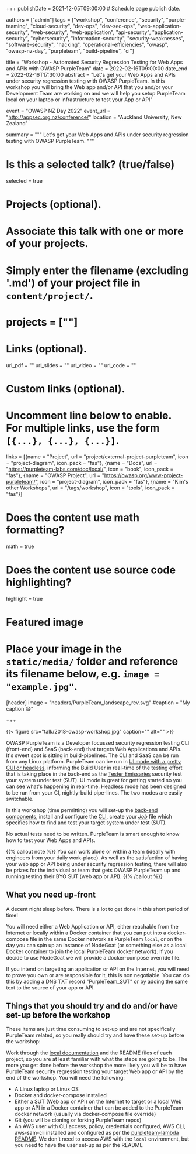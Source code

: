 +++
publishDate = 2021-12-05T09:00:00  # Schedule page publish date.

authors = ["admin"]
tags = ["workshop", "conference", "security", "purple-teaming", "cloud-security", "dev-ops", "dev-sec-ops", "web-application-security", "web-security", "web-application", "api-security", "application-security", "cybersecurity", "information-security", "security-weaknesses", "software-security", "hacking", "operational-efficiencies", "owasp", "owasp-nz-day", "purpleteam", "build-pipeline", "ci"]

title = "Workshop - Automated Security Regression Testing for Web Apps and APIs with OWASP PurpleTeam"
date = 2022-02-16T09:00:00
date_end = 2022-02-16T17:30:00
abstract = "Let's get your Web Apps and APIs under security regression testing with OWASP PurpleTeam. In this workshop you will bring the Web app and/or API that you and/or your Development Team are working on and we will help you setup PurpleTeam local on your laptop or infrastructure to test your App or API"

event = "OWASP NZ Day 2022"
event_url = "http://appsec.org.nz/conference/"
location = "Auckland University, New Zealand"

summary = """
Let's get your Web Apps and APIs under security regression testing with OWASP PurpleTeam.
"""

# Is this a selected talk? (true/false)
selected = true

# Projects (optional).
#   Associate this talk with one or more of your projects.
#   Simply enter the filename (excluding '.md') of your project file in `content/project/`.
# projects = [""]

# Links (optional).
url_pdf = ""
url_slides = ""
url_video = ""
url_code = ""

# Custom links (optional).
#   Uncomment line below to enable. For multiple links, use the form `[{...}, {...}, {...}]`.
links = [{name = "Project", url = "project/external-project-purpleteam", icon = "project-diagram", icon_pack = "fas"}, {name = "Docs", url = "https://purpleteam-labs.com/doc/local/", icon = "book", icon_pack = "fas"}, {name = "OWASP Project", url = "https://owasp.org/www-project-purpleteam/", icon = "project-diagram", icon_pack = "fas"}, {name = "Kim's other Workshops", url = "/tags/workshop", icon = "tools", icon_pack = "fas"}]


# Does the content use math formatting?
math = true

# Does the content use source code highlighting?
highlight = true

# Featured image
# Place your image in the `static/media/` folder and reference its filename below, e.g. `image = "example.jpg"`.
[header]
image = "headers/PurpleTeam_landscape_rev.svg"
#caption = "My caption :smile:"

+++

{{< figure src="talk/2018-owasp-workshop.jpg" caption="" alt="" >}}


OWASP PurpleTeam is a Developer focussed security regression testing CLI (front-end) and SaaS (back-end) that targets Web Applications and APIs. It's sweet spot is sitting in build-pipelines.
The CLI and SaaS can be run from any Linux platform.
PurpleTeam can be run in [UI mode with a pretty CUI or headless](https://github.com/purpleteam-labs/purpleteam#ui), informing the Build User in real-time of the testing effort that is taking place in the back-end as the [Tester Emissaries](https://purpleteam-labs.com/doc/definitions/) security test your system under test (SUT).
UI mode is great for getting started so you can see what's happening in real-time.
Headless mode has been designed to be run from your CI, nightly-build pipe-lines.
The two modes are easily switchable.

In this workshop (time permitting) you will set-up the [back-end components](https://purpleteam-labs.com/doc/local/set-up/#purpleteam-local-architecture), install and configure the [CLI](https://github.com/purpleteam-labs/purpleteam), create your [_Job_](https://purpleteam-labs.com/doc/jobfile/) file which specifies how to find and test your target system under test (SUT).

No actual tests need to be written. PurpleTeam is smart enough to know how to test your Web Apps and APIs.

{{% callout note %}}
You can work alone or within a team (ideally with engineers from your daily work-place). As well as the satisfaction of having your web app or API being under security regression testing, there will also be prizes for the individual or team that gets OWASP PurpleTeam up and running testing their BYO SUT (web app or API).
{{% /callout %}}

## What you need up-front

A decent night sleep before. There is a lot to get done in this short period of time!

You will need either a Web Application or API, either reachable from the Internet or locally within a Docker container that you can put into a docker-compose file in the same Docker network as PurpleTeam `local`, or on the day you can spin up an instance of NodeGoat (or something else as a local Docker container to join the local PurpleTeam docker network). If you decide to use NodeGoat we will provide a docker-compose override file.

If you intend on targeting an application or API on the Internet, you will need to prove you own or are responsible for it, this is non negotiable. You can do this by adding a DNS TXT record "PurpleTeam_SUT" or by adding the same text to the source of your app or API.

## Things that you should try and do and/or have set-up before the workshop

These items are just time consuming to set-up and are not specifically PurpleTeam related, so you really should try and have these set-up before the workshop:

Work through the [local documentation](https://purpleteam-labs.com/doc/local/set-up/) and the README files of each project, so you are at least familiar with what the steps are going to be. The more you get done before the workshop the more likely you will be to have PurpleTeam security regression testing your target Web app or API by the end of the workshop. You will need the following:

* A Linux laptop or Linux OS 
* Docker and docker-compose installed
* Either a SUT (Web app or API) on the Internet to target or a local Web app or API in a Docker container that can be added to the PurpleTeam docker network (usually via docker-compose file override)
* Git (you will be cloning or forking PurpleTeam repos)
* An AWS user with CLI access, policy, credentials configured, AWS CLI, aws-sam-cli installed and configured as per the [purpleteam-lambda README](https://github.com/purpleteam-labs/purpleteam-lambda). We don't need to access AWS with the `local` environment, but you need to have the user set-up as per the README

